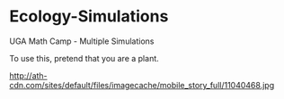 Ecology-Simulations
===================

UGA Math Camp - Multiple Simulations

To use this, pretend that you are a plant.

http://ath-cdn.com/sites/default/files/imagecache/mobile_story_full/11040468.jpg
